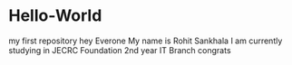 # Hello-World
my first repository
hey Everone
My name is Rohit Sankhala
I am currently studying in JECRC Foundation
2nd year IT Branch
congrats
